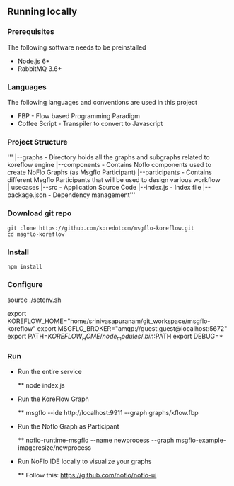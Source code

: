## Running locally

### Prerequisites

The following software needs to be preinstalled

* Node.js 6+
* RabbitMQ 3.6+

### Languages

The following languages and conventions are used in this project

* FBP - Flow based Programming Paradigm
* Coffee Script - Transpiler to convert to Javascript

### Project Structure
'''
|--graphs - Directory holds all the graphs and subgraphs related to koreflow engine
|--components - Contains Noflo components used to create NoFlo Graphs (as Msgflo Participant)
|--participants - Contains different Msgflo Participants that will be used to design various workflow    
|                usecases
|--src - Application Source Code
|--index.js - Index file
|--package.json - Dependency management'''


### Download git repo

    git clone https://github.com/koredotcom/msgflo-koreflow.git
    cd msgflo-koreflow

### Install

    npm install
    
### Configure

source ./setenv.sh

export KOREFLOW_HOME="home/srinivasapuranam/git_workspace/msgflo-koreflow"
export MSGFLO_BROKER="amqp://guest:guest@localhost:5672"
export PATH=$KOREFLOW_HOME/node_modules/.bin:$PATH
export DEBUG=*

### Run

* Run the entire service

    ** node index.js

* Run the KoreFlow Graph

    ** msgflo --ide http://localhost:9911 --graph graphs/kflow.fbp

* Run the Noflo Graph as Participant

    ** noflo-runtime-msgflo --name newprocess --graph msgflo-example-imageresize/newprocess

* Run NoFlo IDE locally to visualize your graphs

    ** Follow this: https://github.com/noflo/noflo-ui
